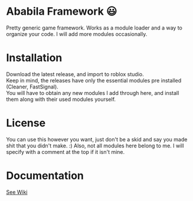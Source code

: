 # Ababila Framework 😃
Pretty generic game framework. Works as a module loader and a way to organize your code.
I will add more modules occasionally.

# Installation
Download the latest release, and import to roblox studio.  
Keep in mind, the releases have only the essential modules pre installed (Cleaner, FastSignal).  
You will have to obtain any new modules I add through here, and install them along with their used modules yourself.  

# License
You can use this however you want, just don't be a skid and say you made shit that you didn't make. :)
Also, not all modules here belong to me. I will specify with a comment at the top if it isn't mine.

# Documentation
[See Wiki](https://github.com/Troopermaan/Ababila-Framework/wiki)
